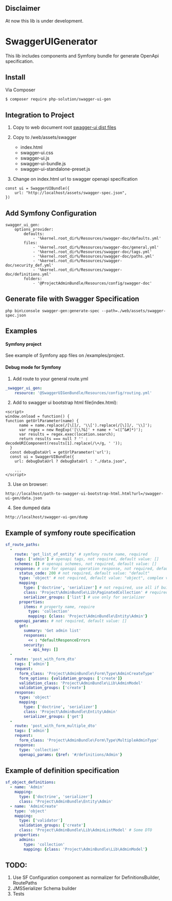## Disclaimer

At now this lib is under development.

# SwaggerUIGenerator

This lib includes components and Symfony bundle for generate OpenApi specification.

## Install
Via Composer
```` bash
$ composer require php-solution/swagger-ui-gen
````

## Integration to Project

1. Copy to web document root [swagger-ui dist files](https://github.com/swagger-api/swagger-ui/tree/master/dist)

2. Copy to /web/assets/swagger
    - index.html
    - swagger-ui.css
    - swagger-ui.js
    - swagger-ui-bundle.js
    - swagger-ui-standalone-preset.js
    
3. Change on index.html url to swagger openapi specification
````
const ui = SwaggerUIBundle({
    url: "http://localhost/assets/swagger-spec.json",    
})
````

## Add Symfony Configuration
````
swagger_ui_gen:
    options_provider:
        defaults:
            - '%kernel.root_dir%/Resources/swagger-doc/defaults.yml'
        files:
            - '%kernel.root_dir%/Resources/swagger-doc/general.yml'
            - '%kernel.root_dir%/Resources/swagger-doc/tags.yml'
            - '%kernel.root_dir%/Resources/swagger-doc/paths.yml'
            - '%kernel.root_dir%/Resources/swagger-doc/security_def.yml'
            - '%kernel.root_dir%/Resources/swagger-doc/definitions.yml'
        folders:
            - '@ProjectAdminBundle/Resources/config/swagger-doc'
````

## Generate file with Swagger Specification
````
php bin\console swagger-gen:generate-spec --path=./web/assets/swagger-spec.json
````

## Examples

#### Symfony project
See example of Symfony app files on /examples/project.

#### Debug mode for Symfony
 
1. Add route to your general route.yml
````YAML
_swagger_ui_gen:
    resource: '@SwaggerUIGenBundle/Resources/config/routing.yml'
````
2. Add to swagger ui bootstrap html file(index.html):
````
<script>
window.onload = function() {
function getUrlParameter(name) {
      name = name.replace(/[\[]/, '\\[').replace(/[\]]/, '\\]');
      var regex = new RegExp('[\\?&]' + name + '=([^&#]*)');
      var results = regex.exec(location.search);
      return results === null ? '' : decodeURIComponent(results[1].replace(/\+/g, ' '));
  }
  const debugDataUrl = getUrlParameter('url');
  const ui = SwaggerUIBundle({
    url: debugDataUrl ? debugDataUrl : "./data.json",
    
    ...
</script>
````
3. Use on browser:
````
http://localhost/path-to-swagger-ui-bootstrap-html.html?url=/swagger-ui-gen/data.json
````

4. See dumped data
````
http://localhost/swagger-ui-gen/dump
````
    
## Example of symfony route specification
````YAML
sf_route_paths:
  -
    route: 'get_list_of_entity' # symfony route name, required
    tags: ['admin'] # openapi tags, not required, default value: []
    schemes: [] # openapi schemes, not required, default value: []
    response: # use for openapi operation response, not required, default value: []
      status_code: 200 # not required, default value: "default"
      type: 'object' # not required, default value: "object", complex values: ['array', 'object', 'collection']
      mapping:
        type: ['doctrine', 'serializer'] # not required, use all if builders empty
        class: 'Project\AdminBundle\Lib\PaginatedCollection' # required
        serializer_groups: ['list'] # use only for serializer
      properties:
        items: # property name, require
          type: 'collection'
          mapping: {class: 'Project\AdminBundle\Entity\Admin'}
    openapi_params: # not required, default value: []
      get:
        summary: 'Get admin list'
        responses:
          << : *defaultResponceErrors
        security:
          - api_key: []
  -
    route: 'post_with_form_dto'
    tags: ['admin']
    request:
      form_class: 'Project\AdminBundle\Form\Type\AdminCreateType'
      form_options: {validation_groups: ['create']}
      validation_class: 'Project\AdminBundle\Lib\AdminModel'
      validation_groups: ['create']
    response:
      type: 'object'
      mapping:
        type: ['doctrine', 'serializer']
        class: 'Project\AdminBundle\Entity\Admin'
        serializer_groups: ['get']
  -
    route: 'post_with_form_multiple_dto'
    tags: ['admin']
    request:
      form_class: 'Project\AdminBundle\Form\Type\MultipleAdminType'
    response:
      type: 'collection'
      openapi_params: {$ref: '#/definitions/Admin'}
````

## Example of definition specification
````YAML
sf_object_definitions:
  - name: 'Admin'
    mapping:
      type: ['doctrine', 'serializer']
      class: 'Project\AdminBundle\Entity\Admin'
  - name: 'AdminCreate'
    type: 'object'
    mapping:
      type: ['validator']
      validation_groups: ['create']
      class: 'Project\AdminBundle\Lib\AdminListModel' # Some DTO
    properties:
      admins:
        type: 'collection'
        mapping: {class: 'Project\AdminBundle\Lib\AdminModel'}
````

## TODO:
1. Use SF Configuration component as normalizer for DefinitionsBuilder, RoutePaths
2. JMSSerializer Schema builder
3. Tests